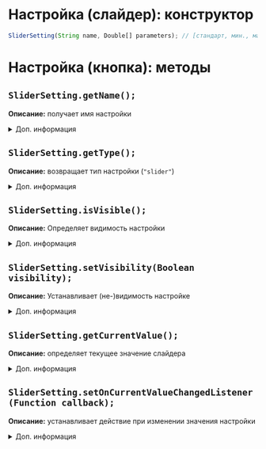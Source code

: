# Настройка (слайдер): конструктор
```js
SliderSetting(String name, Double[] parameters); // [стандарт, мин., макс., шаг слайдера]
```

# Настройка (кнопка): методы
## ``SliderSetting.getName();``
**Описание:** получает имя настройки

<details>
<summary> Доп. информация</summary>
**Аргумент(-ы)**:
| Аргумент | Значение |
| -------- | -------- |
| SliderSetting setting | Имя настройки |

**Возвращает:** ``String settingName``

**Пример:**
```js
var setting = new SliderSetting("Позиция по X", [512, 0, 1024, 1]);

setting.getName(); // "Позиция по X"
```
</details>

## ``SliderSetting.getType();``
**Описание:** возвращает тип настройки (``"slider"``)

<details>
<summary>Доп. информация</summary>
**Аргумент(-ы)**:
| Аргумент | Значение |
| -------- | -------- |
| SliderSetting setting | Настройка |

**Возвращает:** ``String settingType``

**Пример:**
```js
var setting = new SliderSetting("Расстояние", [15, 0, 25, 1]);

setting.getType() // "slider"
```
</details>

## ``SliderSetting.isVisible();``
**Описание:** Определяет видимость настройки

<details>
<summary>Доп. информация</summary>

**Аргумент(-ы)**:
| Аргумент | Значение |
| -------- | -------- |
| SliderSetting setting | Настройка |

**Возвращает:** ``Boolean isVisible``

**Пример:**
```js
var setting = new SliderSetting("Задержка (сек.)", [3, 0, 10, 0.5]);
setting.setVisibility(false);

setting.isVisible(); // false
```
</details>

## ``SliderSetting.setVisibility(Boolean visibility);``
**Описание:** Устанавливает (не-)видимость настройке

<details>
<summary>Доп. информация</summary>
**Аргумент(-ы)**:
| Аргумент | Значение |
| -------- | -------- |
| SliderSetting setting | Настройка |
| Boolean visibility | Видимость настройки |
</details>

## ``SliderSetting.getCurrentValue();``
**Описание:** определяет текущее значение слайдера

<details>
<summary>Доп. информация</summary>
**Аргумент(-ы)**:
| Аргумент | Значение |
| -------- | -------- |
| SliderSetting setting | Настройка |

**Возвращает:** ``Double value``

**Пример:**
```js
var setting = new SliderSetting("Количество", [64, 1, 64, 1]);

SliderSetting.getCurrentValue(); // 64, если ранее не менялось
```
</details>

## ``SliderSetting.setOnCurrentValueChangedListener(Function callback);``
**Описание:** устанавливает действие при изменении значения настройки
<details>
<summary>Доп. информация</summary>

**Аргумент(-ы)**:
| Аргумент | Значение |
| -------- | -------- |
| SliderSetting setting | Настройка |
| Function callback | Действие |

**Пример:**
```js
var setting = new SliderSetting("Я - гуль", [990, 990, 1010, 1]);

SliderSetting.setOnCurrentValueChangedListener(function(value) {
    if (value == 993) {
        print("Le-le-let me die");
        Memory.getBoolean(5, 29);
    }
});
```
</details>


